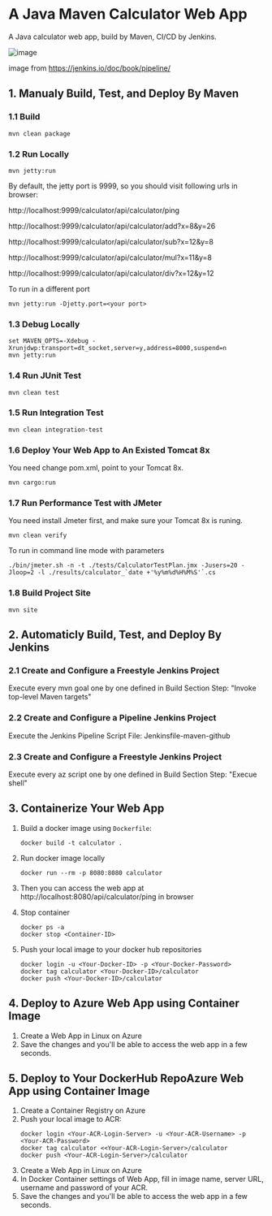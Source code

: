 # A Java Maven Calculator Web App
A Java calculator web app, build by Maven, CI/CD by Jenkins.

![image](https://github.com/maping/java-maven-calculator-web-app/raw/master/realworld-pipeline-flow.png)

image from https://jenkins.io/doc/book/pipeline/

## 1. Manualy Build, Test, and Deploy By Maven

### 1.1 Build
```shell
mvn clean package
```

### 1.2  Run Locally
```shell
mvn jetty:run
```
By default, the jetty port is 9999, so you should visit following urls in browser:

http://localhost:9999/calculator/api/calculator/ping

http://localhost:9999/calculator/api/calculator/add?x=8&y=26

http://localhost:9999/calculator/api/calculator/sub?x=12&y=8

http://localhost:9999/calculator/api/calculator/mul?x=11&y=8

http://localhost:9999/calculator/api/calculator/div?x=12&y=12

To run in a different port
```shell
mvn jetty:run -Djetty.port=<your port>
```
### 1.3 Debug Locally
```shell
set MAVEN_OPTS=-Xdebug -Xrunjdwp:transport=dt_socket,server=y,address=8000,suspend=n
mvn jetty:run
```
### 1.4 Run JUnit Test
```shell
mvn clean test
```
### 1.5 Run Integration Test
```shell
mvn clean integration-test
```
### 1.6 Deploy Your Web App to An Existed Tomcat 8x
You need change pom.xml, point to your Tomcat 8x.
```shell
mvn cargo:run
```
### 1.7 Run Performance Test with JMeter
You need install Jmeter first, and make sure your Tomcat 8x is runing.
```shell
mvn clean verify
```
To run in command line mode with parameters
```shell
./bin/jmeter.sh -n -t ./tests/CalculatorTestPlan.jmx -Jusers=20 -Jloop=2 -l ./results/calculator_`date +'%y%m%d%H%M%S'`.cs
```
### 1.8 Build Project Site
```shell
mvn site
```
## 2. Automaticly Build, Test, and Deploy By Jenkins

### 2.1 Create and Configure a Freestyle Jenkins Project
Execute every mvn goal one by one defined in Build Section Step: "Invoke top-level Maven targets"
### 2.2 Create and Configure a Pipeline Jenkins Project
Execute the Jenkins Pipeline Script File: Jenkinsfile-maven-github
### 2.3 Create and Configure a Freestyle Jenkins Project
Execute every az script one by one defined in Build Section Step: "Execue shell"

## 3. Containerize Your Web App
1. Build a docker image using `Dockerfile`:
   ```
   docker build -t calculator .
   ```
2. Run docker image locally
   ```
   docker run --rm -p 8080:8080 calculator
   ```
3. Then you can access the web app at http://localhost:8080/api/calculator/ping in browser

4. Stop container
   ```
   docker ps -a
   docker stop <Container-ID>
   ```
5. Push your local image to your docker hub repositories
   ```
   docker login -u <Your-Docker-ID> -p <Your-Docker-Password>
   docker tag calculator <Your-Docker-ID>/calculator
   docker push <Your-Docker-ID>/calculator
   
## 4. Deploy to Azure Web App using Container Image
1. Create a Web App in Linux on Azure
2. Save the changes and you'll be able to access the web app in a few seconds.

## 5. Deploy to Your DockerHub RepoAzure Web App using Container Image
1. Create a Container Registry on Azure
2. Push your local image to ACR:
   ```
   docker login <Your-ACR-Login-Server> -u <Your-ACR-Username> -p <Your-ACR-Password>
   docker tag calculator <<Your-ACR-Login-Server>/calculator
   docker push <Your-ACR-Login-Server>/calculator
   ```
3. Create a Web App in Linux on Azure
4. In Docker Container settings of Web App, fill in image name, server URL, username and password of your ACR.
5. Save the changes and you'll be able to access the web app in a few seconds.
